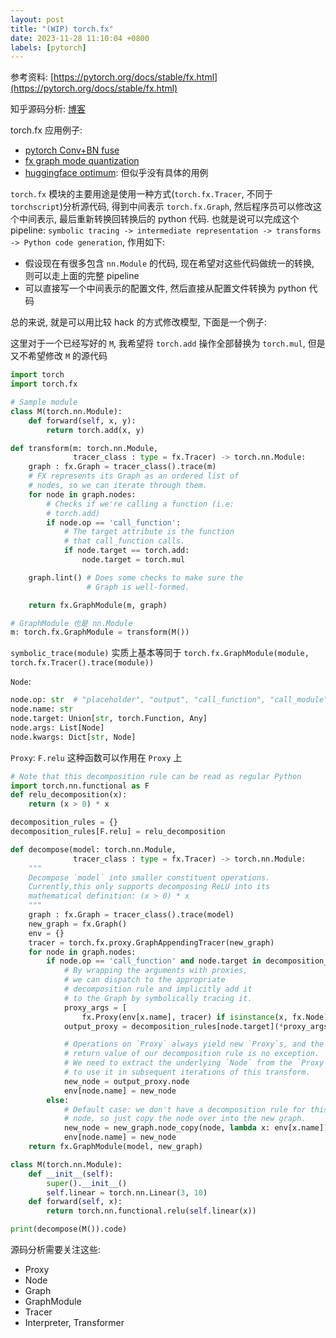 ```yaml
---
layout: post
title: "(WIP) torch.fx"
date: 2023-11-28 11:10:04 +0800
labels: [pytorch]
---
```



参考资料: [https://pytorch.org/docs/stable/fx.html](https://pytorch.org/docs/stable/fx.html)

知乎源码分析: [博客](https://zhuanlan.zhihu.com/p/625690498)

torch.fx 应用例子:

- [pytorch Conv+BN fuse](https://github.com/pytorch/pytorch/blob/main/torch/fx/experimental/optimization.py#L50)
- [fx graph mode quantization](https://pytorch.org/docs/master/quantization.html#prototype-fx-graph-mode-quantization)
- [huggingface optimum](https://huggingface.co/docs/optimum/main/en/torch_fx/usage_guides/optimization): 但似乎没有具体的用例


`torch.fx` 模块的主要用途是使用一种方式(`torch.fx.Tracer`, 不同于 `torchscript`)分析源代码, 得到中间表示 `torch.fx.Graph`, 然后程序员可以修改这个中间表示, 最后重新转换回转换后的 python 代码. 也就是说可以完成这个 pipeline: `symbolic tracing -> intermediate representation -> transforms -> Python code generation`, 作用如下:

- 假设现在有很多包含 `nn.Module` 的代码, 现在希望对这些代码做统一的转换, 则可以走上面的完整 pipeline
- 可以直接写一个中间表示的配置文件, 然后直接从配置文件转换为 python 代码

总的来说, 就是可以用比较 hack 的方式修改模型, 下面是一个例子:

这里对于一个已经写好的 `M`, 我希望将 `torch.add` 操作全部替换为 `torch.mul`, 但是又不希望修改 `M` 的源代码

```python
import torch
import torch.fx

# Sample module
class M(torch.nn.Module):
    def forward(self, x, y):
        return torch.add(x, y)

def transform(m: torch.nn.Module,
              tracer_class : type = fx.Tracer) -> torch.nn.Module:
    graph : fx.Graph = tracer_class().trace(m)
    # FX represents its Graph as an ordered list of
    # nodes, so we can iterate through them.
    for node in graph.nodes:
        # Checks if we're calling a function (i.e:
        # torch.add)
        if node.op == 'call_function':
            # The target attribute is the function
            # that call_function calls.
            if node.target == torch.add:
                node.target = torch.mul

    graph.lint() # Does some checks to make sure the
                 # Graph is well-formed.

    return fx.GraphModule(m, graph)

# GraphModule 也是 nn.Module
m: torch.fx.GraphModule = transform(M())
```

`symbolic_trace(module)` 实质上基本等同于 `torch.fx.GraphModule(module, torch.fx.Tracer().trace(module))`


`Node`:

```python
node.op: str  # "placeholder", "output", "call_function", "call_module", "call_method" 
node.name: str
node.target: Union[str, torch.Function, Any]
node.args: List[Node]
node.kwargs: Dict[str, Node]
```

`Proxy`: `F.relu` 这种函数可以作用在 `Proxy` 上


```python
# Note that this decomposition rule can be read as regular Python
import torch.nn.functional as F
def relu_decomposition(x):
    return (x > 0) * x

decomposition_rules = {}
decomposition_rules[F.relu] = relu_decomposition

def decompose(model: torch.nn.Module,
              tracer_class : type = fx.Tracer) -> torch.nn.Module:
    """
    Decompose `model` into smaller constituent operations.
    Currently,this only supports decomposing ReLU into its
    mathematical definition: (x > 0) * x
    """
    graph : fx.Graph = tracer_class().trace(model)
    new_graph = fx.Graph()
    env = {}
    tracer = torch.fx.proxy.GraphAppendingTracer(new_graph)
    for node in graph.nodes:
        if node.op == 'call_function' and node.target in decomposition_rules:
            # By wrapping the arguments with proxies,
            # we can dispatch to the appropriate
            # decomposition rule and implicitly add it
            # to the Graph by symbolically tracing it.
            proxy_args = [
                fx.Proxy(env[x.name], tracer) if isinstance(x, fx.Node) else x for x in node.args]
            output_proxy = decomposition_rules[node.target](*proxy_args)

            # Operations on `Proxy` always yield new `Proxy`s, and the
            # return value of our decomposition rule is no exception.
            # We need to extract the underlying `Node` from the `Proxy`
            # to use it in subsequent iterations of this transform.
            new_node = output_proxy.node
            env[node.name] = new_node
        else:
            # Default case: we don't have a decomposition rule for this
            # node, so just copy the node over into the new graph.
            new_node = new_graph.node_copy(node, lambda x: env[x.name])
            env[node.name] = new_node
    return fx.GraphModule(model, new_graph)

class M(torch.nn.Module):
    def __init__(self):
        super().__init__()
        self.linear = torch.nn.Linear(3, 10)
    def forward(self, x):
        return torch.nn.functional.relu(self.linear(x))

print(decompose(M()).code)
```

源码分析需要关注这些:

- Proxy
- Node
- Graph
- GraphModule
- Tracer
- Interpreter, Transformer